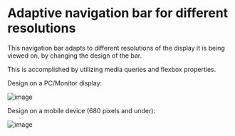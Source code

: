 # Adaptive navigation bar for different resolutions

This navigation bar adapts to different resolutions of the display
it is being viewed on, by changing the design of the bar. 

This is accomplished by utilizing media queries and flexbox properties.

Design on a PC/Monitor display:

![image](https://user-images.githubusercontent.com/98918017/153099159-7b3ad9c1-b204-4d0d-a3c3-07a4ccb237a3.png)

Design on a mobile device (680 pixels and under):

![image](https://user-images.githubusercontent.com/98918017/153099200-9ada5521-b400-4aa3-93f7-137200be7d5c.png)



